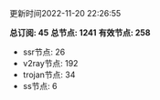 更新时间2022-11-20 22:26:55

**总订阅: 45**
**总节点: 1241**
**有效节点: 258**
- ssr节点: 26
- v2ray节点: 192
- trojan节点: 34
- ss节点: 6
